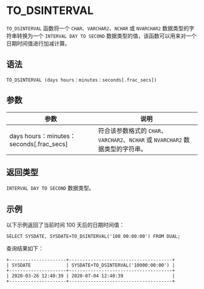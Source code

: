 TO_DSINTERVAL 
==================================



`TO_DSINTERVAL` 函数将一个 `CHAR`、`VARCHAR2`、`NCHAR` 或 `NVARCHAR2` 数据类型的字符串转换为一个 `INTERVAL DAY TO SECOND` 数据类型的值，该函数可以用来对一个日期时间值进行加减计算。

语法 
--------------

    TO_DSINTERVAL (days hours：minutes：seconds[.frac_secs])



参数 
--------------



|                    参数                    |                             说明                             |
|------------------------------------------|------------------------------------------------------------|
| days hours：minutes：seconds\[.frac_secs\] | 符合该参数格式的 `CHAR`、`VARCHAR2`、`NCHAR` 或 `NVARCHAR2` 数据类型的字符串。 |



返回类型 
----------------

`INTERVAL DAY TO SECOND` 数据类型。

示例 
--------------

以下示例返回了当前时间 100 天后的日期时间值：

    SELECT SYSDATE, SYSDATE+TO_DSINTERVAL('100 00:00:00') FROM DUAL;



查询结果如下：

    +---------------------+--------------------------------------+
    | SYSDATE             | SYSDATE+TO_DSINTERVAL('10000:00:00') |
    +---------------------+--------------------------------------+
    | 2020-03-26 12:40:39 | 2020-07-04 12:40:39                  |
    +---------------------+--------------------------------------+


